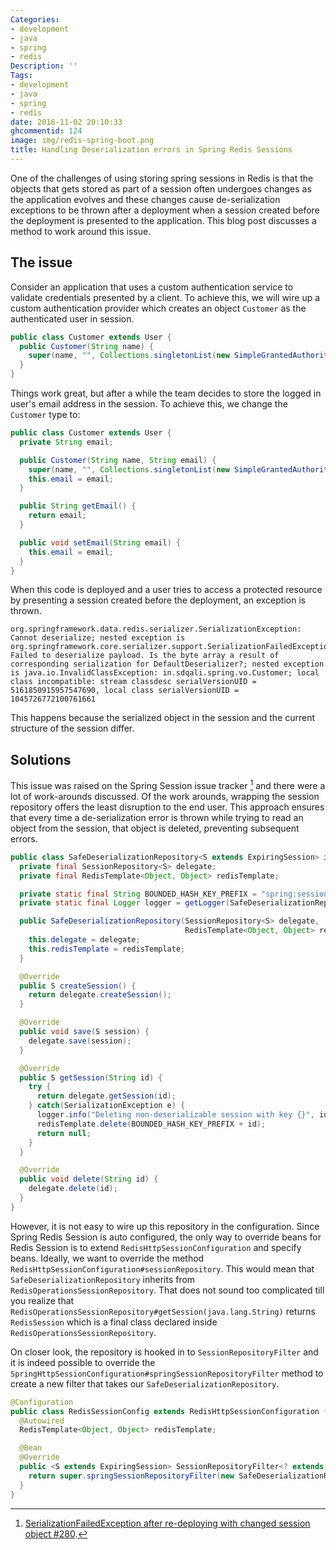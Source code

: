 ```yaml
---
Categories:
- development
- java
- spring
- redis
Description: ''
Tags:
- development
- java
- spring
- redis
date: 2016-11-02 20:10:33
ghcommentid: 124
image: img/redis-spring-boot.png
title: Handling Deserialization errors in Spring Redis Sessions
---
```


One of the challenges of using storing spring sessions in Redis is that the objects that gets stored as part of a session often undergoes changes as the application evolves and these changes cause de-serialization exceptions to be thrown after a deployment when a session created before the deployment is presented to the application. This blog post discusses a method to work around this issue.

<!--more-->

## The issue
Consider an application that uses a custom authentication service to validate credentials presented by a client. To achieve this, we will wire up a custom authentication provider which creates an object `Customer` as the authenticated user in session.
```java
public class Customer extends User {
  public Customer(String name) {
    super(name, "", Collections.singletonList(new SimpleGrantedAuthority("USER")));
  }
}
```
Things work great, but after a while the team decides to store the logged in user's email address in the session. To achieve this, we change the `Customer` type to:
```java
public class Customer extends User {
  private String email;

  public Customer(String name, String email) {
    super(name, "", Collections.singletonList(new SimpleGrantedAuthority("USER")));
    this.email = email;
  }

  public String getEmail() {
    return email;
  }

  public void setEmail(String email) {
    this.email = email;
  }
}
```
When this code is deployed and a user tries to access a protected resource by presenting a session created before the deployment, an exception is thrown.
```
org.springframework.data.redis.serializer.SerializationException: Cannot deserialize; nested exception is org.springframework.core.serializer.support.SerializationFailedException: Failed to deserialize payload. Is the byte array a result of corresponding serialization for DefaultDeserializer?; nested exception is java.io.InvalidClassException: in.sdqali.spring.vo.Customer; local class incompatible: stream classdesc serialVersionUID = 5161850915957547690, local class serialVersionUID = 1045726772100761661
```
This happens because the serialized object in the session and the current structure of the session differ.

## Solutions
This issue was raised on the Spring Session issue tracker [^1] and there were a lot of work-arounds discussed. Of the work arounds, wrapping the session repository offers the least disruption to the end user.
This approach ensures that every time a de-serialization error is thrown while trying to read an object from the session, that object is deleted, preventing subsequent errors.

```java
public class SafeDeserializationRepository<S extends ExpiringSession> implements SessionRepository<S> {
  private final SessionRepository<S> delegate;
  private final RedisTemplate<Object, Object> redisTemplate;

  private static final String BOUNDED_HASH_KEY_PREFIX = "spring:session:sessions:";
  private static final Logger logger = getLogger(SafeDeserializationRepository.class);

  public SafeDeserializationRepository(SessionRepository<S> delegate,
                                       RedisTemplate<Object, Object> redisTemplate) {
    this.delegate = delegate;
    this.redisTemplate = redisTemplate;
  }

  @Override
  public S createSession() {
    return delegate.createSession();
  }

  @Override
  public void save(S session) {
    delegate.save(session);
  }

  @Override
  public S getSession(String id) {
    try {
      return delegate.getSession(id);
    } catch(SerializationException e) {
      logger.info("Deleting non-deserializable session with key {}", id);
      redisTemplate.delete(BOUNDED_HASH_KEY_PREFIX + id);
      return null;
    }
  }

  @Override
  public void delete(String id) {
    delegate.delete(id);
  }
}
```
However, it is not easy to wire up this repository in the configuration. Since Spring Redis Session is auto configured, the only way to override beans for Redis Session is to extend `RedisHttpSessionConfiguration` and specify beans. Ideally, we want to override the method `RedisHttpSessionConfiguration#sessionRepository`. This would mean that `SafeDeserializationRepository` inherits from `RedisOperationsSessionRepository`. That does not sound too complicated till you realize that `RedisOperationsSessionRepository#getSession(java.lang.String)` returns `RedisSession` which is a final class declared inside `RedisOperationsSessionRepository`.

On closer look, the repository is hooked in to `SessionRepositoryFilter` and it is indeed possible to override the `SpringHttpSessionConfiguration#springSessionRepositoryFilter` method to create a new filter that takes our `SafeDeserializationRepository`.

```java
@Configuration
public class RedisSessionConfig extends RedisHttpSessionConfiguration {
  @Autowired
  RedisTemplate<Object, Object> redisTemplate;

  @Bean
  @Override
  public <S extends ExpiringSession> SessionRepositoryFilter<? extends ExpiringSession> springSessionRepositoryFilter(SessionRepository<S> sessionRepository) {
    return super.springSessionRepositoryFilter(new SafeDeserializationRepository<>(sessionRepository, redisTemplate));
  }
}
```


[^1]: [SerializationFailedException after re-deploying with changed session object #280](https://github.com/spring-projects/spring-session/issues/280).